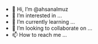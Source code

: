 - 👋 Hi, I’m @ahsanalmuz
- 👀 I’m interested in ...
- 🌱 I’m currently learning ...
- 💞️ I’m looking to collaborate on ...
- 📫 How to reach me ...

<!---
ahsanalmuz/ahsanalmuz is a ✨ special ✨ repository because its `README.md` (this file) appears on your GitHub profile.
You can click the Preview link to take a look at your changes.
--->
